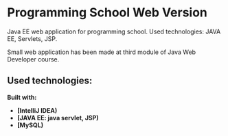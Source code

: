 # Programming School Web Version
Java EE web application for programming school. Used technologies: JAVA EE, Servlets, JSP. 

Small web application has been made at third module of Java Web Developer course. 

## Used technologies: 

<b>Built with:<b>
- [IntelliJ IDEA)
- [JAVA EE: java servlet, JSP)
- [MySQL)

